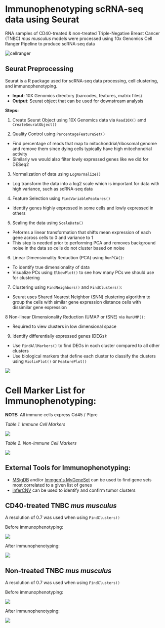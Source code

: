 # Immunophenotyping scRNA-seq data using Seurat 
RNA samples of CD40-treated & non-treated Triple-Negative Breast Cancer (TNBC) _mus musculus_ models were processed using 10x Genomics Cell Ranger Pipeline to produce scRNA-seq data

![cellranger](CellRanger_1flow.png)

## Seurat Preprocessing
Seurat is a R package used for scRNA-seq data processing, cell clustering, and immunophenotyping.
- **Input**: 10X Genomics directory (barcodes, features, matrix files)
- **Output**: Seurat object that can be used for downstream analysis 

**Steps:**
1. Create Seurat Object using 10X Genomics data via `Read10X()` amd `CreateSeuratObject()`

2. Quality Control using `PercentageFeatureSet()`
- Find percentage of reads that map to mitochondrial/ribosomal genome and remove them since dying cells typically have high mitochondrial activity
- Similarly we would also filter lowly expressed genes like we did for DESeq2

3. Normalization of data using `LogNormalize()`
- Log transform the data into a log2 scale which is important for data with high variance, such as scRNA-seq data

4. Feature Selection using `FindVariableFeatures()`
- Identify genes highly expressed in some cells and lowly expressed in others

5. Scaling the data using `ScaleData()`
- Peforms a linear transformation that shifts mean expression of each gene across cells to 0 and variance to 1
- This step is needed prior to performing PCA and removes background noise in the data so cells do not cluster based on noise

6. Linear Dimensionality Reduction (PCA) using `RunPCA()`: 
- To identify true dimensionality of data 
- Visualize PCs using `ElbowPlot()` to see how many PCs we should use for clustering

7. Clustering using `FindNeighbors()` and `FindClusters()`: 
- Seurat uses Shared Nearest Neighbor (SNN) clustering algorithm to group the cells with similar gene expression distance cells with dissimilar gene expression

8 Non-linear Dimensionality Reduction (UMAP or tSNE) via `RunUMP()`: 
- Required to view clusters in low dimensional space 

9. Identify differentially expressed genes (DEGs): 
- Use `FindAllMarkers()` to find DEGs in each cluster compared to all other clusters
- Use biological markers that define each cluster to classify the clusters using `ViolinPlot()` or `FeaturePlot()` 


![](seurat_workflow.png)


# Cell Marker List for Immunophenotyping:
**NOTE:** All immune cells express Cd45 / Ptprc

*Table 1. Immune Cell Markers*

![](immune_cell_markers.png)

*Table 2. Non-immune Cell Markers*

![](nonimmune_cell_markers.png)

## External Tools for Immunophenotyping:
- [MSigDB](https://www.gsea-msigdb.org/gsea/msigdb/human/annotate.jsp) and/or [Immgen's MyGeneSet](http://rstats.immgen.org/MyGeneSet_New/index.html) can be used to find gene sets most correlated to a given list of genes
- [inferCNV](https://github.com/broadinstitute/infercnv) can be used to identify and confirm tumor clusters

## CD40-treated TNBC _mus musculus_
A resolution of 0.7 was used when using `FindClusters()`

Before immunophenotyping:

![](cd40_before.png)  

After immunophenotyping:

![](cd40_after.png)


## Non-treated TNBC _mus musculus_
A resolution of 0.7 was used when using `FindClusters()`

Before immunophenotyping:

![](NT_before.png)  

After immunophenotyping:

![](NT_after.png)

